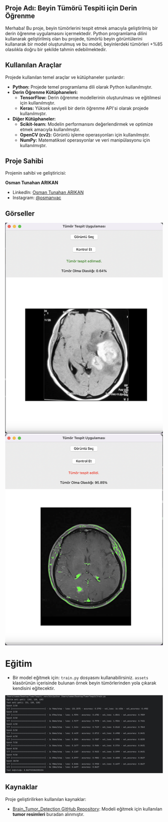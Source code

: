## Proje Adı: Beyin Tümörü Tespiti için Derin Öğrenme

Merhaba! Bu proje, beyin tümörlerini tespit etmek amacıyla geliştirilmiş bir derin öğrenme uygulamasını içermektedir. Python programlama dilini kullanarak geliştirilmiş olan bu projede, tümörlü beyin görüntülerini kullanarak bir model oluşturulmuş ve bu model, beyinlerdeki tümörleri +%85 olasılıkla doğru bir şekilde tahmin edebilmektedir.

## Kullanılan Araçlar

Projede kullanılan temel araçlar ve kütüphaneler şunlardır:

- **Python:** Projede temel programlama dili olarak Python kullanılmıştır.
- **Derin Öğrenme Kütüphaneleri:**
  - **TensorFlow:** Derin öğrenme modellerinin oluşturulması ve eğitilmesi için kullanılmıştır.
  - **Keras:** Yüksek seviyeli bir derin öğrenme API'si olarak projede kullanılmıştır.
- **Diğer Kütüphaneler:**
  - **Scikit-learn:** Modelin performansını değerlendirmek ve optimize etmek amacıyla kullanılmıştır.
  - **OpenCV (cv2):** Görüntü işleme operasyonları için kullanılmıştır.
  - **NumPy:** Matematiksel operasyonlar ve veri manipülasyonu için kullanılmıştır.

## Proje Sahibi

Projenin sahibi ve geliştiricisi:

**Osman Tunahan ARIKAN**
- LinkedIn: [Osman Tunahan ARIKAN](https://tr.linkedin.com/in/osman-tunahan-arikan)
- Instagram: [@osmanvac](https://instagram.com/osmanvac)

## Görseller
<img src='https://raw.githubusercontent.com/OsmanTunahan/TumorTespit/main/demo/no_tumor.png'>
<br>
<img src='https://raw.githubusercontent.com/OsmanTunahan/TumorTespit/main/demo/tumor.png'>

# Eğitim
- Bir model eğitmek için: `train.py` dosyasını kullanabilirsiniz. `assets` klasörünün içerisinde bulunan örnek beyin tümörlerinden yola çıkarak kendisini eğitecektir.
<img src='https://raw.githubusercontent.com/OsmanTunahan/TumorTespit/main/demo/train.png'>

## Kaynaklar

Proje geliştirilirken kullanılan kaynaklar:

- [Brain_Tumor_Detection GitHub Repository](https://github.com/AbderrahimAl/Brain_Tumor_Detection/): Modeli eğitmek için kullanılan **tumor resimleri** buradan alınmıştır.
